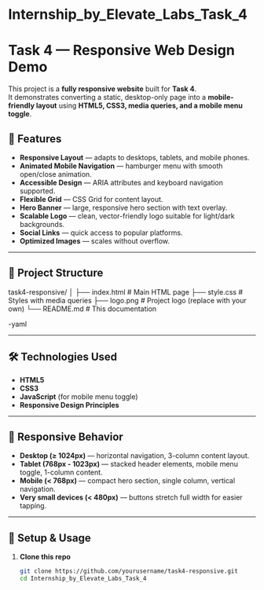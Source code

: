 # Internship_by_Elevate_Labs_Task_4

# Task 4 — Responsive Web Design Demo

This project is a **fully responsive website** built for **Task 4**.  
It demonstrates converting a static, desktop-only page into a **mobile-friendly layout** using **HTML5, CSS3, media queries, and a mobile menu toggle**.

## 🚀 Features

- **Responsive Layout** — adapts to desktops, tablets, and mobile phones.
- **Animated Mobile Navigation** — hamburger menu with smooth open/close animation.
- **Accessible Design** — ARIA attributes and keyboard navigation supported.
- **Flexible Grid** — CSS Grid for content layout.
- **Hero Banner** — large, responsive hero section with text overlay.
- **Scalable Logo** — clean, vector-friendly logo suitable for light/dark backgrounds.
- **Social Links** — quick access to popular platforms.
- **Optimized Images** — scales without overflow.

---

## 📂 Project Structure

task4-responsive/
│
├── index.html # Main HTML page
├── style.css # Styles with media queries
├── logo.png # Project logo (replace with your own)
└── README.md # This documentation

-yaml


---

## 🛠️ Technologies Used

- **HTML5**
- **CSS3**
- **JavaScript** (for mobile menu toggle)
- **Responsive Design Principles**

---

## 📱 Responsive Behavior

- **Desktop (≥ 1024px)** — horizontal navigation, 3-column content layout.
- **Tablet (768px - 1023px)** — stacked header elements, mobile menu toggle, 1-column content.
- **Mobile (< 768px)** — compact hero section, single column, vertical navigation.
- **Very small devices (< 480px)** — buttons stretch full width for easier tapping.

---

## 🔧 Setup & Usage

1. **Clone this repo**  
   ```bash
   git clone https://github.com/yourusername/task4-responsive.git
   cd Internship_by_Elevate_Labs_Task_4


